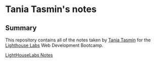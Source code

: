 # Tania Tasmin's notes

## Summary 

This repository contains all of the notes taken by [Tania Tasmin](https://github.com/t-tasmin/) for the [Lighthouse Labs](https://github.com/lighthouse-labs) Web Development Bootcamp.

[LightHouseLabs Notes](https://github.com/t-tasmin/lighthouse-web-notes)
